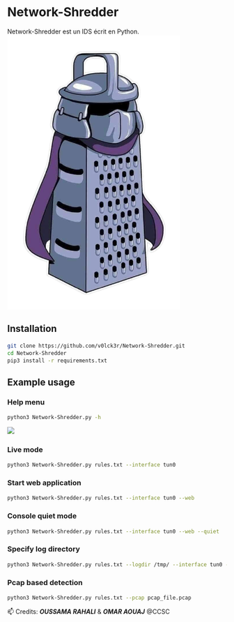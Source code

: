 # Network-Shredder
Network-Shredder est un IDS écrit en Python.
![](./source/static/logo.png)


## Installation

```bash
git clone https://github.com/v0lck3r/Network-Shredder.git
cd Network-Shredder
pip3 install -r requirements.txt
```

## Example usage

### Help menu 

```bash
python3 Network-Shredder.py -h
````
![](./source/static/shredder.PNG)

### Live mode 

```bash 
python3 Network-Shredder.py rules.txt --interface tun0
```

### Start web application 

```bash 
python3 Network-Shredder.py rules.txt --interface tun0 --web
```

### Console quiet mode 

```bash 
python3 Network-Shredder.py rules.txt --interface tun0 --web --quiet
```

### Specify log directory   

```bash 
python3 Network-Shredder.py rules.txt --logdir /tmp/ --interface tun0 --web
```

### Pcap based detection 

```bash 
python3 Network-Shredder.py rules.txt --pcap pcap_file.pcap
```


📫 Credits: 
***OUSSAMA RAHALI*** & ***OMAR AOUAJ*** @CCSC
